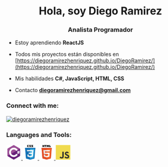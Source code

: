 <h1 align="center">Hola, soy Diego Ramirez</h1>
<h3 align="center">Analista Programador</h3>

- Estoy aprendiendo **ReactJS**

- Todos mis proyectos están disponibles en [https://diegoramirezhenriquez.github.io/DiegoRamirez/](https://diegoramirezhenriquez.github.io/DiegoRamirez/)

- Mis habilidades **C#, JavaScript, HTML, CSS**

- Contacto **diegoramirezhenriquez@gmail.com**

<h3 align="left">Connect with me:</h3>
<p align="left">
<a href="https://linkedin.com/in/diegoramirezhenriquez" target="blank"><img align="center" src="https://raw.githubusercontent.com/rahuldkjain/github-profile-readme-generator/master/src/images/icons/Social/linked-in-alt.svg" alt="diegoramirezhenriquez" height="30" width="40" /></a>
</p>

<h3 align="left">Languages and Tools:</h3>
<p align="left"> <a href="https://www.w3schools.com/cs/" target="_blank" rel="noreferrer"> <img src="https://raw.githubusercontent.com/devicons/devicon/master/icons/csharp/csharp-original.svg" alt="csharp" width="40" height="40"/> </a> <a href="https://www.w3schools.com/css/" target="_blank" rel="noreferrer"> <img src="https://raw.githubusercontent.com/devicons/devicon/master/icons/css3/css3-original-wordmark.svg" alt="css3" width="40" height="40"/> </a> <a href="https://www.w3.org/html/" target="_blank" rel="noreferrer"> <img src="https://raw.githubusercontent.com/devicons/devicon/master/icons/html5/html5-original-wordmark.svg" alt="html5" width="40" height="40"/> </a> <a href="https://developer.mozilla.org/en-US/docs/Web/JavaScript" target="_blank" rel="noreferrer"> <img src="https://raw.githubusercontent.com/devicons/devicon/master/icons/javascript/javascript-original.svg" alt="javascript" width="40" height="40"/> </a> </p>

